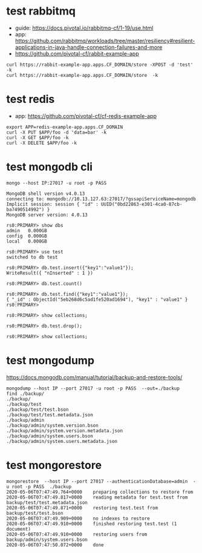 
# test rabbitmq 
- guide: https://docs.pivotal.io/rabbitmq-cf/1-19/use.html
- app: https://github.com/rabbitmq/workloads/tree/master/resiliency#resilient-applications-in-java-handle-connection-failures-and-more
- https://github.com/pivotal-cf/rabbit-example-app
```
curl https://rabbit-example-app.apps.CF_DOMAIN/store -XPOST -d 'test' -k
curl https://rabbit-example-app.apps.CF_DOMAIN/store  -k
```

# test redis
- app: https://github.com/pivotal-cf/cf-redis-example-app
```
export APP=redis-example-app.apps.CF_DOMAIN
curl -X PUT $APP/foo -d 'data=bar' -k
curl -X GET $APP/foo -k
curl -X DELETE $APP/foo -k

```


# test  mongodb cli 
```
mongo --host IP:27017 -u root -p PASS

MongoDB shell version v4.0.13
connecting to: mongodb://10.13.127.63:27017/?gssapiServiceName=mongodb
Implicit session: session { "id" : UUID("0bd22863-e301-4ca0-87cb-ba7490514992") }
MongoDB server version: 4.0.13

rs0:PRIMARY> show dbs
admin   0.000GB
config  0.000GB
local   0.000GB

rs0:PRIMARY> use test
switched to db test

rs0:PRIMARY> db.test.insert({"key1":"value1"});
WriteResult({ "nInserted" : 1 })

rs0:PRIMARY> db.test.count()

rs0:PRIMARY> db.test.find({"key1":"value1"});
{ "_id" : ObjectId("5eb268d6c5ad1fe520ad1694"), "key1" : "value1" }
rs0:PRIMARY>

rs0:PRIMARY> show collections;

rs0:PRIMARY> db.test.drop();

rs0:PRIMARY> show collections;

```

# test  mongodump
https://docs.mongodb.com/manual/tutorial/backup-and-restore-tools/
```
mongodump --host IP --port 27017 -u root -p PASS  --out=./backup
find ./backup/
./backup/
./backup/test
./backup/test/test.bson
./backup/test/test.metadata.json
./backup/admin
./backup/admin/system.version.bson
./backup/admin/system.version.metadata.json
./backup/admin/system.users.bson
./backup/admin/system.users.metadata.json
```

# test mongorestore
```
mongorestore  --host IP --port 27017 --authenticationDatabase=admin  -u root -p PASS  ./backup
2020-05-06T07:47:49.764+0000	preparing collections to restore from
2020-05-06T07:47:49.817+0000	reading metadata for test.test from backup/test/test.metadata.json
2020-05-06T07:47:49.871+0000	restoring test.test from backup/test/test.bson
2020-05-06T07:47:49.909+0000	no indexes to restore
2020-05-06T07:47:49.910+0000	finished restoring test.test (1 document)
2020-05-06T07:47:49.910+0000	restoring users from backup/admin/system.users.bson
2020-05-06T07:47:50.072+0000	done
```



